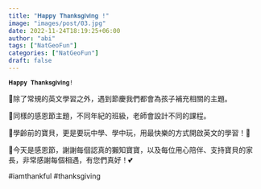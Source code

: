 ```yaml
---
title: "𝐇𝐚𝐩𝐩𝐲 𝐓𝐡𝐚𝐧𝐤𝐬𝐠𝐢𝐯𝐢𝐧𝐠 !"
image: "images/post/03.jpg"
date: 2022-11-24T18:19:25+06:00
author: "abi"
tags: ["NatGeoFun"]
categories: ["NatGeoFun"]
draft: false
---
```


`𝐇𝐚𝐩𝐩𝐲 𝐓𝐡𝐚𝐧𝐤𝐬𝐠𝐢𝐯𝐢𝐧𝐠!`

🔹除了常規的英文學習之外，遇到節慶我們都會為孩子補充相關的主題。

🔸同樣的感恩節主題，不同年紀的班級，老師會設計不同的課程。

🔹學齡前的寶貝，更是要玩中學、學中玩，用最快樂的方式開啟英文的學習！🧸

🔸今天是感恩節，謝謝每個認真的獺知寶寶，以及每位用心陪伴、支持寶貝的家長，非常感謝每個相遇，有您們真好！💕

#iamthankful 
#thanksgiving